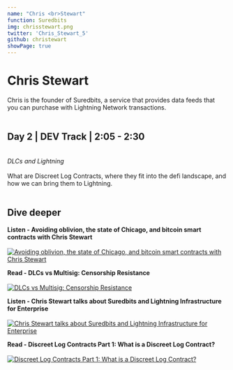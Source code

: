 ```yaml
---
name: "Chris <br>Stewart"
function: Suredbits
img: chrisstewart.png
twitter: 'Chris_Stewart_5'
github: christewart
showPage: true
---
```


# Chris Stewart
 
Chris is the founder of Suredbits, a service that provides data feeds that you can purchase with Lightning Network transactions.
<br><br>

## Day 2 | DEV Track | 2:05 - 2:30

<br>
<i>DLCs and Lightning</i><br><br>
What are Discreet Log Contracts, where they fit into the defi landscape, and how we can bring them to Lightning.<br><br>


## Dive deeper


<div class="grid grid-cols-1 md:grid-cols-2 gap-5">
<div class="p-3 my-2">

**Listen - Avoiding oblivion, the state of Chicago, and bitcoin smart contracts with Chris Stewart** <br><br>
[ ![Avoiding oblivion, the state of Chicago, and bitcoin smart contracts with Chris Stewart](/2021/content/michael_tftc1.png)](https://anchor.fm/tales-from-the-crypt/episodes/279-Avoiding-oblivion--the-state-of-Chicago--and-bitcoin-smart-contracts-with-Chris-Stewart-e19cl83/)
</div>

<div class="p-3 my-2">

**Read - DLCs vs Multisig: Censorship Resistance** <br><br>
[ ![DLCs vs Multisig: Censorship Resistance](/2021/content/chris_dlcs.png)](https://suredbits.com/dlcs-vs-multisig-censorship-resistance/)
</div>

<div class="p-3 my-2">

**Listen - Chris Stewart talks about Suredbits and Lightning Infrastructure for Enterprise** <br><br>
[ ![Chris Stewart talks about Suredbits and Lightning Infrastructure for Enterprise](/2021/content/chris_junkies.png)](https://lightningjunkies.net/lightning-junkies-episode-lnj025-chris-stewart-talks-about-suredbits-and-lightning-infrastructure-for-enterprise-2/)
</div>

<div class="p-3 my-2">

**Read - Discreet Log Contracts Part 1: What is a Discreet Log Contract?** <br><br>
[ ![Discreet Log Contracts Part 1: What is a Discreet Log Contract?](/2021/content/chris_suredbits.png)](https://suredbits.com/discreet-log-contracts-part-1-what-is-a-discreet-log-contract/)
</div>

</div>

<br>



